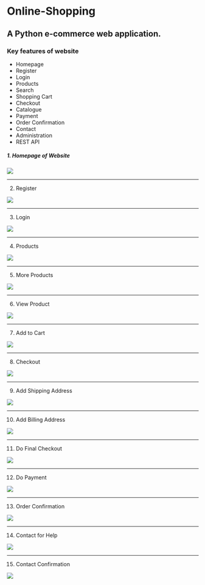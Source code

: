 # Online-Shopping
## A Python e-commerce web application.

### Key features of website
- Homepage
- Register
- Login
- Products
- Search
- Shopping Cart
- Checkout
- Catalogue
- Payment
- Order Confirmation
- Contact
- Administration
- REST API


##### 1. Homepage of Website

![](Screenshots/homepage.png)

---

2. Register

![](Screenshots/Register.PNG)

---

3. Login

![](Screenshots/Login.PNG)

---

4. Products

![](Screenshots/Products.PNG)

---

5. More Products

![](Screenshots/Products%202.PNG)

---

6. View Product

![](Screenshots/View%20Product.PNG)

---

7. Add to Cart

![](Screenshots/Cart.PNG)

---

8. Checkout

![](Screenshots/Checkout.PNG)

---

9. Add Shipping Address

![](Screenshots/Shpping%20Address.PNG)

---

10. Add Billing Address

![](Screenshots/Billing%20Address.PNG)

---

11. Do Final Checkout

![](Screenshots/Final%20Checkout.PNG)

---

12. Do Payment

![](Screenshots/Payment%20Method.PNG)

---

13. Order Confirmation

![](Screenshots/Order%20Confirmation.PNG)

---

14. Contact for Help

![](Screenshots/Contact.PNG)

---

15. Contact Confirmation

![](Screenshots/Contact%20Confirmation.PNG)

